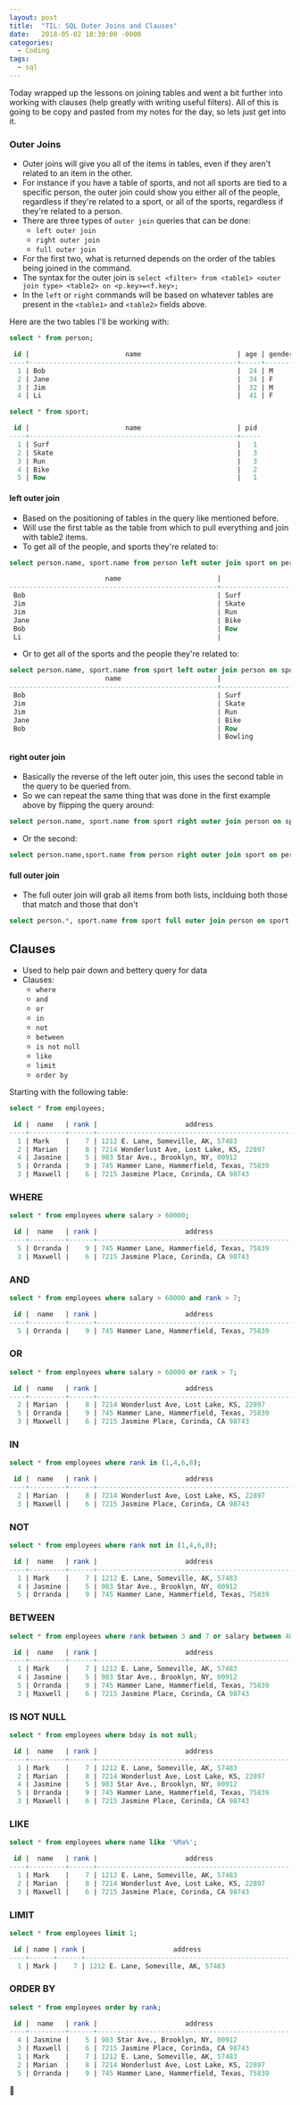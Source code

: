 ```yaml
---
layout: post
title:  "TIL: SQL Outer Joins and Clauses"
date:   2018-05-02 18:30:00 -0000
categories:
  - Coding
tags:
  - sql
---
```

Today wrapped up the lessons on joining tables and went a bit further into working with clauses (help greatly with writing useful filters). All of this is going to be copy and pasted from my notes for the day, so lets just get into it.

### Outer Joins
* Outer joins will give you all of the items in tables, even if they aren't related to an item in the other.
* For instance if you have a table of sports, and not all sports are tied to a specific person, the outer join could show you either all of the people, regardless if they're related to a sport, or all of the sports, regardless if they're related to a person.
* There are three types of `outer join` queries that can be done:
    * `left outer join`
    * `right outer join`
    * `full outer join`
* For the first two, what is returned depends on the order of the tables being joined in the command.
* The syntax for the outer join is `select <filter> from <table1> <outer join type> <table2> on <p.key>=<f.key>;`
* In the `left` or `right` commands will be based on whatever tables are present in the `<table1>` and `<table2>` fields above.

Here are the two tables I'll be working with:
```sql
select * from person;

 id |                        name                        | age | gender 
----+----------------------------------------------------+-----+--------
  1 | Bob                                                |  24 | M 
  2 | Jane                                               |  34 | F 
  3 | Jim                                                |  32 | M 
  4 | Li                                                 |  41 | F 
```

```sql
select * from sport;

 id |                        name                        | pid 
----+----------------------------------------------------+-----
  1 | Surf                                               |   1
  2 | Skate                                              |   3
  3 | Run                                                |   3
  4 | Bike                                               |   2
  5 | Row                                                |   1
```

#### left outer join
* Based on the positioning of tables in the query like mentioned before.
* Will use the first table as the table from which to pull everything and join with table2 items.
* To get all of the people, and sports they're related to:
```sql
select person.name, sport.name from person left outer join sport on person.id=sport.pid;

                        name                        |                        name                        
----------------------------------------------------+----------------------------------------------------
 Bob                                                | Surf                                              
 Jim                                                | Skate                                             
 Jim                                                | Run                                               
 Jane                                               | Bike                                              
 Bob                                                | Row                                               
 Li                                                 | 
```
* Or to get all of the sports and the people they're related to:
```sql
select person.name, sport.name from sport left outer join person on sport.pid=person.id;
                        name                        |                        name                        
----------------------------------------------------+----------------------------------------------------
 Bob                                                | Surf                                              
 Jim                                                | Skate                                             
 Jim                                                | Run                                               
 Jane                                               | Bike                                              
 Bob                                                | Row                                               
                                                    | Bowling                       
```

#### right outer join
* Basically the reverse of the left outer join, this uses the second table in the query to be queried from.
* So we can repeat the same thing that was done in the first example above by flipping the query around:
```sql
select person.name, sport.name from sport right outer join person on sport.pid=person.id;
```
* Or the second:
```sql
select person.name,sport.name from person right outer join sport on person.id=sport.id;
```

#### full outer join
* The full outer join will grab all items from both lists, inclduing both those that match and those that don't
```sql
select person.*, sport.name from sport full outer join person on sport.pid=person.id;
```

## Clauses
* Used to help pair down and bettery query for data
* Clauses:
    * `where`
    * `and`
    * `or`
    * `in`
    * `not`
    * `between`
    * `is not null`
    * `like`
    * `limit`
    * `order by`

Starting with the following table:
```sql
select * from employees;

 id |  name   | rank |                      address                       | salary |    bday    
----+---------+------+----------------------------------------------------+--------+------------
  1 | Mark    |    7 | 1212 E. Lane, Someville, AK, 57483                 |  43000 | 1992-01-13
  2 | Marian  |    8 | 7214 Wonderlust Ave, Lost Lake, KS, 22897          |  25500 | 1989-11-21
  4 | Jasmine |    5 | 983 Star Ave., Brooklyn, NY, 00912                 |  55700 | 1997-12-13
  5 | Orranda |    9 | 745 Hammer Lane, Hammerfield, Texas, 75839         |  65350 | 1992-12-13
  3 | Maxwell |    6 | 7215 Jasmine Place, Corinda, CA 98743              |  87500 | 1900-01-01
```

### WHERE
```sql
select * from employees where salary > 60000;

 id |  name   | rank |                      address                       | salary |    bday    
----+---------+------+----------------------------------------------------+--------+------------
  5 | Orranda |    9 | 745 Hammer Lane, Hammerfield, Texas, 75839         |  65350 | 1992-12-13
  3 | Maxwell |    6 | 7215 Jasmine Place, Corinda, CA 98743              |  87500 | 1900-01-01
```

### AND
```sql
select * from employees where salary > 60000 and rank > 7;

 id |  name   | rank |                      address                       | salary |    bday    
----+---------+------+----------------------------------------------------+--------+------------
  5 | Orranda |    9 | 745 Hammer Lane, Hammerfield, Texas, 75839         |  65350 | 1992-12-13
```

### OR
```sql
select * from employees where salary > 60000 or rank > 7;

 id |  name   | rank |                      address                       | salary |    bday    
----+---------+------+----------------------------------------------------+--------+------------
  2 | Marian  |    8 | 7214 Wonderlust Ave, Lost Lake, KS, 22897          |  25500 | 1989-11-21
  5 | Orranda |    9 | 745 Hammer Lane, Hammerfield, Texas, 75839         |  65350 | 1992-12-13
  3 | Maxwell |    6 | 7215 Jasmine Place, Corinda, CA 98743              |  87500 | 1900-01-01
```

### IN
```sql
select * from employees where rank in (1,4,6,8);

 id |  name   | rank |                      address                       | salary |    bday    
----+---------+------+----------------------------------------------------+--------+------------
  2 | Marian  |    8 | 7214 Wonderlust Ave, Lost Lake, KS, 22897          |  25500 | 1989-11-21
  3 | Maxwell |    6 | 7215 Jasmine Place, Corinda, CA 98743              |  87500 | 1900-01-01
```

### NOT
```sql
select * from employees where rank not in (1,4,6,8);

 id |  name   | rank |                      address                       | salary |    bday    
----+---------+------+----------------------------------------------------+--------+------------
  1 | Mark    |    7 | 1212 E. Lane, Someville, AK, 57483                 |  43000 | 1992-01-13
  4 | Jasmine |    5 | 983 Star Ave., Brooklyn, NY, 00912                 |  55700 | 1997-12-13
  5 | Orranda |    9 | 745 Hammer Lane, Hammerfield, Texas, 75839         |  65350 | 1992-12-13
```

### BETWEEN
```sql
select * from employees where rank between 3 and 7 or salary between 40000 and 80000;

 id |  name   | rank |                      address                       | salary |    bday    
----+---------+------+----------------------------------------------------+--------+------------
  1 | Mark    |    7 | 1212 E. Lane, Someville, AK, 57483                 |  43000 | 1992-01-13
  4 | Jasmine |    5 | 983 Star Ave., Brooklyn, NY, 00912                 |  55700 | 1997-12-13
  5 | Orranda |    9 | 745 Hammer Lane, Hammerfield, Texas, 75839         |  65350 | 1992-12-13
  3 | Maxwell |    6 | 7215 Jasmine Place, Corinda, CA 98743              |  87500 | 1900-01-01
```

### IS NOT NULL
```sql
select * from employees where bday is not null;

 id |  name   | rank |                      address                       | salary |    bday    
----+---------+------+----------------------------------------------------+--------+------------
  1 | Mark    |    7 | 1212 E. Lane, Someville, AK, 57483                 |  43000 | 1992-01-13
  2 | Marian  |    8 | 7214 Wonderlust Ave, Lost Lake, KS, 22897          |  25500 | 1989-11-21
  4 | Jasmine |    5 | 983 Star Ave., Brooklyn, NY, 00912                 |  55700 | 1997-12-13
  5 | Orranda |    9 | 745 Hammer Lane, Hammerfield, Texas, 75839         |  65350 | 1992-12-13
  3 | Maxwell |    6 | 7215 Jasmine Place, Corinda, CA 98743              |  87500 | 1900-01-01
```

### LIKE
```sql
select * from employees where name like '%Ma%';

 id |  name   | rank |                      address                       | salary |    bday    
----+---------+------+----------------------------------------------------+--------+------------
  1 | Mark    |    7 | 1212 E. Lane, Someville, AK, 57483                 |  43000 | 1992-01-13
  2 | Marian  |    8 | 7214 Wonderlust Ave, Lost Lake, KS, 22897          |  25500 | 1989-11-21
  3 | Maxwell |    6 | 7215 Jasmine Place, Corinda, CA 98743              |  87500 | 1900-01-01
```

### LIMIT
```sql
select * from employees limit 1;

 id | name | rank |                      address                       | salary |    bday    
----+------+------+----------------------------------------------------+--------+------------
  1 | Mark |    7 | 1212 E. Lane, Someville, AK, 57483                 |  43000 | 1992-01-13
```

### ORDER BY
```sql
select * from employees order by rank;

 id |  name   | rank |                      address                       | salary |    bday    
----+---------+------+----------------------------------------------------+--------+------------
  4 | Jasmine |    5 | 983 Star Ave., Brooklyn, NY, 00912                 |  55700 | 1997-12-13
  3 | Maxwell |    6 | 7215 Jasmine Place, Corinda, CA 98743              |  87500 | 1900-01-01
  1 | Mark    |    7 | 1212 E. Lane, Someville, AK, 57483                 |  43000 | 1992-01-13
  2 | Marian  |    8 | 7214 Wonderlust Ave, Lost Lake, KS, 22897          |  25500 | 1989-11-21
  5 | Orranda |    9 | 745 Hammer Lane, Hammerfield, Texas, 75839         |  65350 | 1992-12-13
```

💚